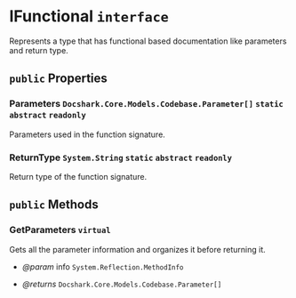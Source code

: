 # IFunctional `interface`

Represents a type that has functional based documentation like parameters and return type.

## `public` Properties

### Parameters <code title="comments here">Docshark.Core.Models.Codebase.Parameter[]</code> `static` `abstract` `readonly`

Parameters used in the function signature.

### ReturnType <code title="comments here">System.String</code> `static` `abstract` `readonly`

Return type of the function signature.



## `public` Methods

### GetParameters `virtual`

Gets all the parameter information and organizes it before returning it.

- *@param* info <code title="comments here">System.Reflection.MethodInfo</code>

- *@returns* <code title="comments here">Docshark.Core.Models.Codebase.Parameter[]</code>